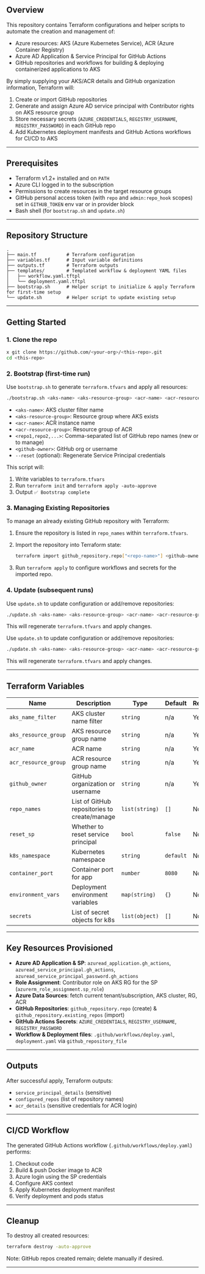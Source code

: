 ## Overview

This repository contains Terraform configurations and helper scripts to automate the creation and management of:

- Azure resources: AKS (Azure Kubernetes Service), ACR (Azure Container Registry)
- Azure AD Application & Service Principal for GitHub Actions
- GitHub repositories and workflows for building & deploying containerized applications to AKS

By simply supplying your AKS/ACR details and GitHub organization information, Terraform will:

1. Create or import GitHub repositories
2. Generate and assign Azure AD service principal with Contributor rights on AKS resource group
3. Store necessary secrets (`AZURE_CREDENTIALS`, `REGISTRY_USERNAME`, `REGISTRY_PASSWORD`) in each GitHub repo
4. Add Kubernetes deployment manifests and GitHub Actions workflows for CI/CD to AKS

---

## Prerequisites

- Terraform v1.2+ installed and on `PATH`
- Azure CLI logged in to the subscription
- Permissions to create resources in the target resource groups
- GitHub personal access token (with `repo` and `admin:repo_hook` scopes) set in `GITHUB_TOKEN` env var or in provider block
- Bash shell (for `bootstrap.sh` and `update.sh`)

---

## Repository Structure

```
.
├── main.tf           # Terraform configuration
├── variables.tf      # Input variable definitions
├── outputs.tf        # Terraform outputs
├── templates/        # Templated workflow & deployment YAML files
│   ├── workflow.yaml.tftpl
│   └── deployment.yaml.tftpl
├── bootstrap.sh      # Helper script to initialize & apply Terraform for first-time setup
└── update.sh         # Helper script to update existing setup
```

---

## Getting Started

### 1. Clone the repo

```bash
x git clone https://github.com/<your-org>/<this-repo>.git
cd <this-repo>
```

### 2. Bootstrap (first-time run)

Use `bootstrap.sh` to generate `terraform.tfvars` and apply all resources:

```bash
./bootstrap.sh <aks-name> <aks-resource-group> <acr-name> <acr-resource-group> <repo1,repo2,...> <github-owner> [--reset]
```

- `<aks-name>`: AKS cluster filter name
- `<aks-resource-group>`: Resource group where AKS exists
- `<acr-name>`: ACR instance name
- `<acr-resource-group>`: Resource group of ACR
- `<repo1,repo2,...>`: Comma-separated list of GitHub repo names (new or to manage)
- `<github-owner>`: GitHub org or username
- `--reset` (optional): Regenerate Service Principal credentials

This script will:

1. Write variables to `terraform.tfvars`
2. Run `terraform init` and `terraform apply -auto-approve`
3. Output `✅ Bootstrap complete`

### 3. Managing Existing Repositories

To manage an already existing GitHub repository with Terraform:

1. Ensure the repository is listed in `repo_names` within `terraform.tfvars`.

2. Import the repository into Terraform state:

   ```bash
   terraform import github_repository.repo["<repo-name>"] <github-owner>/<repo-name>
   ```

3. Run `terraform apply` to configure workflows and secrets for the imported repo.

### 4. Update (subsequent runs)

Use `update.sh` to update configuration or add/remove repositories:

```bash
./update.sh <aks-name> <aks-resource-group> <acr-name> <acr-resource-group> <repo1,repo2,...> <github-owner> [--reset]
```

This will regenerate `terraform.tfvars` and apply changes.

Use `update.sh` to update configuration or add/remove repositories:

```bash
./update.sh <aks-name> <aks-resource-group> <acr-name> <acr-resource-group> <repo1,repo2,...> <github-owner> [--reset]
```

This will regenerate `terraform.tfvars` and apply changes.

---

## Terraform Variables

| Name                 | Description                                  | Type           | Default   | Required |
| -------------------- | -------------------------------------------- | -------------- | --------- | -------- |
| `aks_name_filter`    | AKS cluster name filter                      | `string`       | n/a       | Yes      |
| `aks_resource_group` | AKS resource group name                      | `string`       | n/a       | Yes      |
| `acr_name`           | ACR name                                     | `string`       | n/a       | Yes      |
| `acr_resource_group` | ACR resource group name                      | `string`       | n/a       | Yes      |
| `github_owner`       | GitHub organization or username              | `string`       | n/a       | Yes      |
| `repo_names`         | List of GitHub repositories to create/manage | `list(string)` | `[]`      | No       |
| `reset_sp`           | Whether to reset service principal           | `bool`         | `false`   | No       |
| `k8s_namespace`      | Kubernetes namespace                         | `string`       | `default` | No       |
| `container_port`     | Container port for app                       | `number`       | `8080`    | No       |
| `environment_vars`   | Deployment environment variables             | `map(string)`  | `{}`      | No       |
| `secrets`            | List of secret objects for k8s               | `list(object)` | `[]`      | No       |

---

## Key Resources Provisioned

- **Azure AD Application & SP**: `azuread_application.gh_actions`, `azuread_service_principal.gh_actions`, `azuread_service_principal_password.gh_actions`
- **Role Assignment**: Contributor role on AKS RG for the SP (`azurerm_role_assignment.sp_role`)
- **Azure Data Sources**: fetch current tenant/subscription, AKS cluster, RG, ACR
- **GitHub Repositories**: `github_repository.repo` (create) & `github_repository.existing_repos` (import)
- **GitHub Actions Secrets**: `AZURE_CREDENTIALS`, `REGISTRY_USERNAME`, `REGISTRY_PASSWORD`
- **Workflow & Deployment files**: `.github/workflows/deploy.yaml`, `deployment.yaml` via `github_repository_file`

---

## Outputs

After successful apply, Terraform outputs:

- `service_principal_details` (sensitive)
- `configured_repos` (list of repository names)
- `acr_details` (sensitive credentials for ACR login)

---

## CI/CD Workflow

The generated GitHub Actions workflow (`.github/workflows/deploy.yaml`) performs:

1. Checkout code
2. Build & push Docker image to ACR
3. Azure login using the SP credentials
4. Configure AKS context
5. Apply Kubernetes deployment manifest
6. Verify deployment and pods status

---

## Cleanup

To destroy all created resources:

```bash
terraform destroy -auto-approve
```

Note: GitHub repos created remain; delete manually if desired.

---

